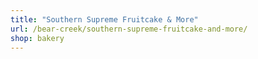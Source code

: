 ```yaml
---
title: "Southern Supreme Fruitcake & More"
url: /bear-creek/southern-supreme-fruitcake-and-more/
shop: bakery
---
```

